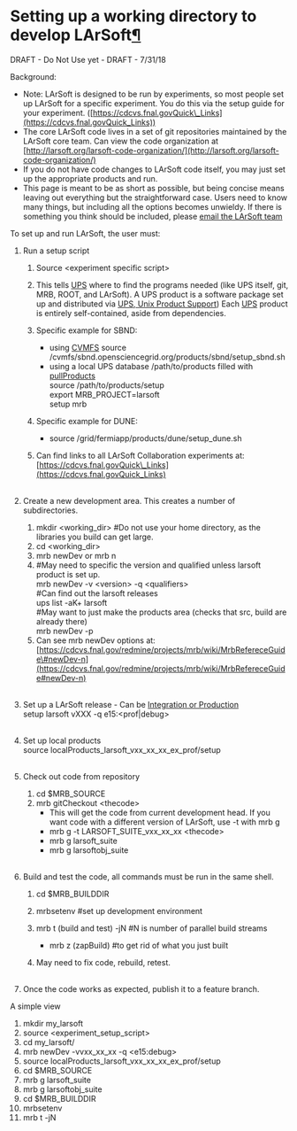 Setting up a working directory to develop LArSoft[¶](#Setting-up-a-working-directory-to-develop-LArSoft)
========================================================================================================

DRAFT - Do Not Use yet - DRAFT - 7/31/18

Background:

-   Note: LArSoft is designed to be run by experiments, so most people set up LArSoft for a specific experiment. You do this via the setup guide for your experiment. ([https://cdcvs.fnal.govQuick\_Links](https://cdcvs.fnal.govQuick_Links))
-   The core LArSoft code lives in a set of git repositories maintained by the LArSoft core team. Can view the code organization at [http://larsoft.org/larsoft-code-organization/](http://larsoft.org/larsoft-code-organization/)
-   If you do not have code changes to LArSoft code itself, you may just set up the appropriate products and run.
-   This page is meant to be as short as possible, but being concise means leaving out everything but the straightforward case. Users need to know many things, but including all the options becomes unwieldy. If there is something you think should be included, please [email the LArSoft team](mailto:larsoft-team@fnal.gov)

To set up and run LArSoft, the user must:

1.  Run a setup script
    1.  Source \<experiment specific script\>
    2.  This tells [UPS](https://cdcvs.fnal.gov/redmine/projects/cet-is-public/wiki/AboutUPS) where to find the programs needed (like UPS itself, git, MRB, ROOT, and LArSoft). A UPS product is a software package set up and distributed via [UPS, Unix Product Support](https://cdcvs.fnal.gov/redmine/projects/cet-is-public/wiki/AboutUPS.)) Each [UPS](https://cdcvs.fnal.gov/redmine/projects/cet-is-public/wiki/AboutUPS) product is entirely self-contained, aside from dependencies.
    3.  Specific example for SBND:
        -   using [CVMFS](https://cdcvs.fnal.gov/redmine/projects/sbndcode/wiki/Computing_resources#CVMFS) source /cvmfs/sbnd.opensciencegrid.org/products/sbnd/setup\_sbnd.sh
        -   using a local UPS database /path/to/products filled with [pullProducts](https://cdcvs.fnal.gov/redmine/projects/sbndcode/wiki/Using_LArSoft_on_a_local_machine#Downloading-a-binary-distribution-with-pullProducts)\
            source /path/to/products/setup\
            export MRB\_PROJECT=larsoft\
            setup mrb

    4.  Specific example for DUNE:
        -   source /grid/fermiapp/products/dune/setup\_dune.sh

    5.  Can find links to all LArSoft Collaboration experiments at: [https://cdcvs.fnal.govQuick\_Links](https://cdcvs.fnal.govQuick_Links) \
         

2.  Create a new development area. This creates a number of subdirectories.
    1.  mkdir \<working\_dir\> \#Do not use your home directory, as the libraries you build can get large.
    2.  cd \<working\_dir\>
    3.  mrb newDev or mrb n
    4.  \#May need to specific the version and qualified unless larsoft product is set up.\
        mrb newDev -v \<version\> -q \<qualifiers\>\
         \#Can find out the larsoft releases\
        ups list -aK+ larsoft\
         \#May want to just make the products area (checks that src, build are already there)\
        mrb newDev -p
    5.  Can see mrb newDev options at: [https://cdcvs.fnal.gov/redmine/projects/mrb/wiki/MrbRefereceGuide\#newDev-n](https://cdcvs.fnal.gov/redmine/projects/mrb/wiki/MrbRefereceGuide#newDev-n) \
         

3.  Set up a LArSoft release - Can be [Integration or Production](http://larsoft.org/larsoft-releases/)\
    setup larsoft vXXX -q e15:\<prof|debug\>\
     
4.  Set up local products\
    source localProducts\_larsoft\_vxx\_xx\_xx\_ex\_prof/setup\
     
5.  Check out code from repository
    1.  cd \$MRB\_SOURCE
    2.  mrb gitCheckout \<thecode\>
        -   This will get the code from current development head. If you want code with a different version of LArSoft, use -t with mrb g
        -   mrb g -t LARSOFT\_SUITE\_vxx\_xx\_xx \<thecode\>
        -   mrb g larsoft\_suite
        -   mrb g larsoftobj\_suite\
             

6.  Build and test the code, all commands must be run in the same shell.
    1.  cd \$MRB\_BUILDDIR
    2.  mrbsetenv \#set up development environment
    3.  mrb t (build and test) -jN \#N is number of parallel build streams
        -   mrb z (zapBuild) \#to get rid of what you just built

    4.  May need to fix code, rebuild, retest.\
         

7.  Once the code works as expected, publish it to a feature branch.

A simple view

1.  mkdir my\_larsoft
2.  source \<experiment\_setup\_script\>
3.  cd my\_larsoft/
4.  mrb newDev -vvxx\_xx\_xx -q \<e15:debug\>
5.  source localProducts\_larsoft\_vxx\_xx\_xx\_ex\_prof/setup
6.  cd \$MRB\_SOURCE
7.  mrb g larsoft\_suite
8.  mrb g larsoftobj\_suite
9.  cd \$MRB\_BUILDDIR
10. mrbsetenv
11. mrb t -jN
